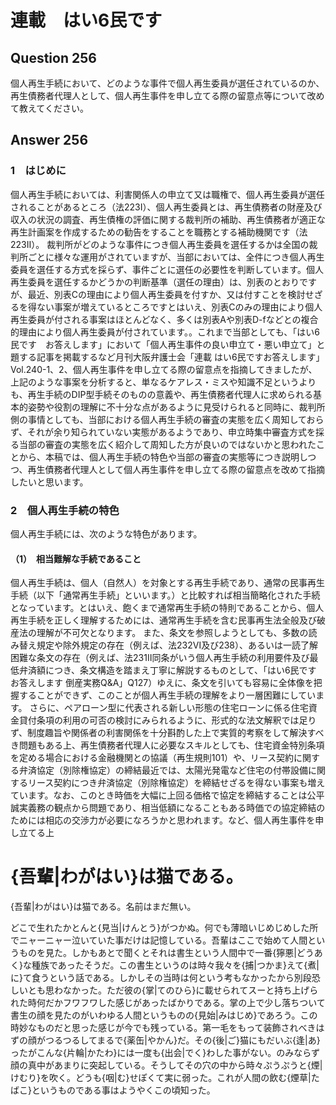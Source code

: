 # 連載　はい6民です

## Question 256

個人再生手続において、どのような事件で個人再生委員が選任されているのか、再生債務者代理人として、個人再生事件を申し立てる際の留意点等について改めて教えてください。

## Answer 256

### 1　はじめに

個人再生手続においては、利害関係人の申立て又は職権で、個人再生委員が選任されることがあるところ（法223Ⅰ）、個人再生委員とは、再生債務者の財産及び収入の状況の調査、再生債権の評価に関する裁判所の補助、再生債務者が適正な再生計画案を作成するための勧告をすることを職務とする補助機関です（法223Ⅱ）。
裁判所がどのような事件につき個人再生委員を選任するかは全国の裁判所ごとに様々な運用がされていますが、当部においては、全件につき個人再生委員を選任する方式を採らず、事件ごとに選任の必要性を判断しています。個人再生委員を選任するかどうかの判断基準（選任の理由）は、別表のとおりですが、最近、別表Cの理由により個人再生委員を付すか、又は付すことを検討せざるを得ない事案が増えているところです<span class="footnote">とはいえ、別表Cのみの理由により個人再生委員が付される事案はほとんどなく、多くは別表Aや別表D-fなどとの複合的理由により個人再生委員が付されています。</span>。これまで当部としても、「はい6民です　お答えします」において「個人再生事件の良い申立て・悪い申立て」と題する記事を掲載するなど<span class="footnote">月刊大阪弁護士会「連載 はい6民ですお答えします」Vol.240-1、2</span>、個人再生事件を申し立てる際の留意点を指摘してきましたが、上記のような事案を分析すると、単なるケアレス・ミスや知識不足というよりも、再生手続のDIP型手続そのものの意義や、再生債務者代理人に求められる基本的姿勢や役割の理解に不十分な点があるように見受けられると同時に、裁判所側の事情としても、当部における個人再生手続の審査の実態を広く周知しておらず、それが余り知られていない実態があるようであり、申立時集中審査方式を採る当部の審査の実態を広く紹介して周知した方が良いのではないかと思われたことから、本稿では、個人再生手続の特色や当部の審査の実態等につき説明しつつ、再生債務者代理人として個人再生事件を申し立てる際の留意点を改めて指摘したいと思います。

### 2　個人再生手続の特色

個人再生手続には、次のような特色があります。

#### （1）　相当難解な手続であること

個人再生手続は、個人（自然人）を対象とする再生手続であり、通常の民事再生手続（以下「通常再生手続」といいます。）と比較すれば相当簡略化された手続となっています。とはいえ、飽くまで通常再生手続の特則であることから、個人再生手続を正しく理解するためには、通常再生手続を含む民事再生法全般及び破産法の理解が不可欠となります。
また、条文を参照しようとしても、多数の読み替え規定や除外規定の存在（例えば、法232Ⅵ及び238）、あるいは一読了解困難な条文の存在（例えば、法231Ⅱ<span class="footnote">同条がいう個人再生手続の利用要件及び最低弁済額につき、条文構造を踏まえ丁寧に解説するものとして、「はい6民です お答えします 倒産実務Q&A」Q127</span>）ゆえに、条文を引いても容易に全体像を把握することができず、このことが個人再生手続の理解をより一層困難にしています。
さらに、ペアローン型に代表される新しい形態の住宅ローンに係る住宅資金貸付条項の利用の可否の検討にみられるように、形式的な法文解釈では足りず、制度趣旨や関係者の利害関係を十分斟酌した上で実質的考察をして解決すべき問題もある上、再生債務者代理人に必要なスキルとしても、住宅資金特別条項を定める場合における金融機関との協議（再生規則101）や、リース契約に関する弁済協定（別除権協定）の締結<span class="footnote">最近では、太陽光発電など住宅の付帯設備に関するリース契約につき弁済協定（別除権協定）を締結せざるを得ない事案も増えています。なお、このとき時価を大幅に上回る価格で協定を締結することは公平誠実義務の観点から問題であり、相当低額になることもある時価での協定締結のためには相応の交渉力が必要になろうかと思われます。</span>など、個人再生事件を申し立てる上

# {吾輩|わがはい}は猫である。

{吾輩|わがはい}は猫である。名前はまだ無い。

どこで生れたかとんと{見当|けんとう}がつかぬ。何でも薄暗いじめじめした所でニャーニャー泣いていた事だけは記憶している。吾輩はここで始めて人間というものを見た。しかもあとで聞くとそれは書生という人間中で一番{獰悪|どうあく}な種族であったそうだ。この書生というのは時々我々を{捕|つかま}えて{煮|に}て食うという話である。しかしその当時は何という考もなかったから別段恐しいとも思わなかった。ただ彼の{掌|てのひら}に載せられてスーと持ち上げられた時何だかフワフワした感じがあったばかりである。掌の上で少し落ちついて書生の顔を見たのがいわゆる人間というものの{見始|みはじめ}であろう。この時妙なものだと思った感じが今でも残っている。第一毛をもって装飾されべきはずの顔がつるつるしてまるで{薬缶|やかん}だ。その{後|ご}猫にもだいぶ{逢|あ}ったがこんな{片輪|かたわ}には一度も{出会|でく}わした事がない。のみならず顔の真中があまりに突起している。そうしてその穴の中から時々ぷうぷうと{煙|けむり}を吹く。どうも{咽|む}せぽくて実に弱った。これが人間の飲む{煙草|たばこ}というものである事はようやくこの頃知った。